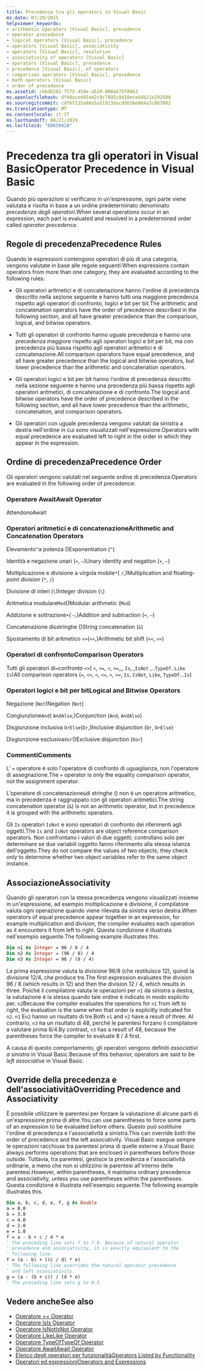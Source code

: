 ```yaml
---
title: Precedenza tra gli operatori in Visual Basic
ms.date: 07/20/2015
helpviewer_keywords:
- arithmetic operators [Visual Basic], precedence
- operator precedence
- logical operators [Visual Basic], precedence
- operators [Visual Basic], associativity
- operators [Visual Basic], resolution
- associativity of operators [Visual Basic]
- operators [Visual Basic], precedence
- precedence [Visual Basic], of operators
- comparison operators [Visual Basic], precedence
- math operators [Visual Basic]
- order of precedence
ms.assetid: cbbdb282-f572-458e-a520-008a675f8063
ms.openlocfilehash: df40aced45442c9c7895c8d10ece64b21e292508
ms.sourcegitcommit: cdf67135a98a5a51913dacddb58e004a3c867802
ms.translationtype: MT
ms.contentlocale: it-IT
ms.lasthandoff: 08/21/2019
ms.locfileid: "69659920"
---
```

# <a name="operator-precedence-in-visual-basic"></a><span data-ttu-id="5e36c-102">Precedenza tra gli operatori in Visual Basic</span><span class="sxs-lookup"><span data-stu-id="5e36c-102">Operator Precedence in Visual Basic</span></span>
<span data-ttu-id="5e36c-103">Quando più operazioni si verificano in un'espressione, ogni parte viene valutata e risolta in base a un ordine predeterminato denominato *precedenza degli operatori*.</span><span class="sxs-lookup"><span data-stu-id="5e36c-103">When several operations occur in an expression, each part is evaluated and resolved in a predetermined order called *operator precedence*.</span></span>

## <a name="precedence-rules"></a><span data-ttu-id="5e36c-104">Regole di precedenza</span><span class="sxs-lookup"><span data-stu-id="5e36c-104">Precedence Rules</span></span>
 <span data-ttu-id="5e36c-105">Quando le espressioni contengono operatori di più di una categoria, vengono valutate in base alle regole seguenti:</span><span class="sxs-lookup"><span data-stu-id="5e36c-105">When expressions contain operators from more than one category, they are evaluated according to the following rules:</span></span>

- <span data-ttu-id="5e36c-106">Gli operatori aritmetici e di concatenazione hanno l'ordine di precedenza descritto nella sezione seguente e hanno tutti una maggiore precedenza rispetto agli operatori di confronto, logici e bit per bit.</span><span class="sxs-lookup"><span data-stu-id="5e36c-106">The arithmetic and concatenation operators have the order of precedence described in the following section, and all have greater precedence than the comparison, logical, and bitwise operators.</span></span>

- <span data-ttu-id="5e36c-107">Tutti gli operatori di confronto hanno uguale precedenza e hanno una precedenza maggiore rispetto agli operatori logici e bit per bit, ma con precedenza più bassa rispetto agli operatori aritmetici e di concatenazione.</span><span class="sxs-lookup"><span data-stu-id="5e36c-107">All comparison operators have equal precedence, and all have greater precedence than the logical and bitwise operators, but lower precedence than the arithmetic and concatenation operators.</span></span>

- <span data-ttu-id="5e36c-108">Gli operatori logici e bit per bit hanno l'ordine di precedenza descritto nella sezione seguente e hanno una precedenza più bassa rispetto agli operatori aritmetici, di concatenazione e di confronto.</span><span class="sxs-lookup"><span data-stu-id="5e36c-108">The logical and bitwise operators have the order of precedence described in the following section, and all have lower precedence than the arithmetic, concatenation, and comparison operators.</span></span>

- <span data-ttu-id="5e36c-109">Gli operatori con uguale precedenza vengono valutati da sinistra a destra nell'ordine in cui sono visualizzati nell'espressione.</span><span class="sxs-lookup"><span data-stu-id="5e36c-109">Operators with equal precedence are evaluated left to right in the order in which they appear in the expression.</span></span>

## <a name="precedence-order"></a><span data-ttu-id="5e36c-110">Ordine di precedenza</span><span class="sxs-lookup"><span data-stu-id="5e36c-110">Precedence Order</span></span>
 <span data-ttu-id="5e36c-111">Gli operatori vengono valutati nel seguente ordine di precedenza:</span><span class="sxs-lookup"><span data-stu-id="5e36c-111">Operators are evaluated in the following order of precedence:</span></span>

### <a name="await-operator"></a><span data-ttu-id="5e36c-112">Operatore Await</span><span class="sxs-lookup"><span data-stu-id="5e36c-112">Await Operator</span></span>
 <span data-ttu-id="5e36c-113">Attendono</span><span class="sxs-lookup"><span data-stu-id="5e36c-113">Await</span></span>

### <a name="arithmetic-and-concatenation-operators"></a><span data-ttu-id="5e36c-114">Operatori aritmetici e di concatenazione</span><span class="sxs-lookup"><span data-stu-id="5e36c-114">Arithmetic and Concatenation Operators</span></span>
 <span data-ttu-id="5e36c-115">Elevamento`^`a potenza ()</span><span class="sxs-lookup"><span data-stu-id="5e36c-115">Exponentiation (`^`)</span></span>

 <span data-ttu-id="5e36c-116">Identità e negazione unari (`+`, `–`)</span><span class="sxs-lookup"><span data-stu-id="5e36c-116">Unary identity and negation (`+`, `–`)</span></span>

 <span data-ttu-id="5e36c-117">Moltiplicazione e divisione a virgola mobile`*`( `/`,)</span><span class="sxs-lookup"><span data-stu-id="5e36c-117">Multiplication and floating-point division (`*`, `/`)</span></span>

 <span data-ttu-id="5e36c-118">Divisione di interi (`\`)</span><span class="sxs-lookup"><span data-stu-id="5e36c-118">Integer division (`\`)</span></span>

 <span data-ttu-id="5e36c-119">Aritmetica modulare`Mod`()</span><span class="sxs-lookup"><span data-stu-id="5e36c-119">Modular arithmetic (`Mod`)</span></span>

 <span data-ttu-id="5e36c-120">Addizione e sottrazione`+`( `–`,)</span><span class="sxs-lookup"><span data-stu-id="5e36c-120">Addition and subtraction (`+`, `–`)</span></span>

 <span data-ttu-id="5e36c-121">Concatenazione di`&`stringhe ()</span><span class="sxs-lookup"><span data-stu-id="5e36c-121">String concatenation (`&`)</span></span>

 <span data-ttu-id="5e36c-122">Spostamento di bit aritmetico `>>`(`<<`,)</span><span class="sxs-lookup"><span data-stu-id="5e36c-122">Arithmetic bit shift (`<<`, `>>`)</span></span>

### <a name="comparison-operators"></a><span data-ttu-id="5e36c-123">Operatori di confronto</span><span class="sxs-lookup"><span data-stu-id="5e36c-123">Comparison Operators</span></span>
 <span data-ttu-id="5e36c-124">Tutti gli operatori di`=`confronto `<>`( `<`, `<=`, `>`, `>=`,,, `Is`, ,`IsNot` ,..`TypeOf`. `Like` `Is`)</span><span class="sxs-lookup"><span data-stu-id="5e36c-124">All comparison operators (`=`, `<>`, `<`, `<=`, `>`, `>=`, `Is`, `IsNot`, `Like`, `TypeOf`...`Is`)</span></span>

### <a name="logical-and-bitwise-operators"></a><span data-ttu-id="5e36c-125">Operatori logici e bit per bit</span><span class="sxs-lookup"><span data-stu-id="5e36c-125">Logical and Bitwise Operators</span></span>
 <span data-ttu-id="5e36c-126">Negazione (`Not`)</span><span class="sxs-lookup"><span data-stu-id="5e36c-126">Negation (`Not`)</span></span>

 <span data-ttu-id="5e36c-127">Congiunzione`And`( `AndAlso`,)</span><span class="sxs-lookup"><span data-stu-id="5e36c-127">Conjunction (`And`, `AndAlso`)</span></span>

 <span data-ttu-id="5e36c-128">Disgiunzione inclusiva `OrElse`(`Or`,)</span><span class="sxs-lookup"><span data-stu-id="5e36c-128">Inclusive disjunction (`Or`, `OrElse`)</span></span>

 <span data-ttu-id="5e36c-129">Disgiunzione esclusiva`Xor`()</span><span class="sxs-lookup"><span data-stu-id="5e36c-129">Exclusive disjunction (`Xor`)</span></span>

### <a name="comments"></a><span data-ttu-id="5e36c-130">Commenti</span><span class="sxs-lookup"><span data-stu-id="5e36c-130">Comments</span></span>
 <span data-ttu-id="5e36c-131">L' `=` operatore è solo l'operatore di confronto di uguaglianza, non l'operatore di assegnazione.</span><span class="sxs-lookup"><span data-stu-id="5e36c-131">The `=` operator is only the equality comparison operator, not the assignment operator.</span></span>

 <span data-ttu-id="5e36c-132">L'operatore di concatenazione`&`di stringhe () non è un operatore aritmetico, ma in precedenza è raggruppato con gli operatori aritmetici.</span><span class="sxs-lookup"><span data-stu-id="5e36c-132">The string concatenation operator (`&`) is not an arithmetic operator, but in precedence it is grouped with the arithmetic operators.</span></span>

 <span data-ttu-id="5e36c-133">Gli `Is` operatori `IsNot` e sono operatori di confronto dei riferimenti agli oggetti.</span><span class="sxs-lookup"><span data-stu-id="5e36c-133">The `Is` and `IsNot` operators are object reference comparison operators.</span></span> <span data-ttu-id="5e36c-134">Non confrontano i valori di due oggetti; controllano solo per determinare se due variabili oggetto fanno riferimento alla stessa istanza dell'oggetto.</span><span class="sxs-lookup"><span data-stu-id="5e36c-134">They do not compare the values of two objects; they check only to determine whether two object variables refer to the same object instance.</span></span>

## <a name="associativity"></a><span data-ttu-id="5e36c-135">Associazione</span><span class="sxs-lookup"><span data-stu-id="5e36c-135">Associativity</span></span>
 <span data-ttu-id="5e36c-136">Quando gli operatori con la stessa precedenza vengono visualizzati insieme in un'espressione, ad esempio moltiplicazione e divisione, il compilatore valuta ogni operazione quando viene rilevata da sinistra verso destra.</span><span class="sxs-lookup"><span data-stu-id="5e36c-136">When operators of equal precedence appear together in an expression, for example multiplication and division, the compiler evaluates each operation as it encounters it from left to right.</span></span> <span data-ttu-id="5e36c-137">Questa condizione è illustrata nell'esempio seguente.</span><span class="sxs-lookup"><span data-stu-id="5e36c-137">The following example illustrates this.</span></span>

```vb
Dim n1 As Integer = 96 / 8 / 4
Dim n2 As Integer = (96 / 8) / 4
Dim n3 As Integer = 96 / (8 / 4)
```

 <span data-ttu-id="5e36c-138">La prima espressione valuta la divisione 96/8 (che restituisce 12), quindi la divisione 12/4, che produce tre.</span><span class="sxs-lookup"><span data-stu-id="5e36c-138">The first expression evaluates the division 96 / 8 (which results in 12) and then the division 12 / 4, which results in three.</span></span> <span data-ttu-id="5e36c-139">Poiché il compilatore valuta le operazioni per `n1` da sinistra a destra, la valutazione è la stessa quando tale ordine è indicato in modo esplicito per. `n2`</span><span class="sxs-lookup"><span data-stu-id="5e36c-139">Because the compiler evaluates the operations for `n1` from left to right, the evaluation is the same when that order is explicitly indicated for `n2`.</span></span> <span data-ttu-id="5e36c-140">`n1` E`n2` hanno un risultato di tre.</span><span class="sxs-lookup"><span data-stu-id="5e36c-140">Both `n1` and `n2` have a result of three.</span></span> <span data-ttu-id="5e36c-141">Al contrario, `n3` ha un risultato di 48, perché le parentesi forzano il compilatore a valutare prima 8/4.</span><span class="sxs-lookup"><span data-stu-id="5e36c-141">By contrast, `n3` has a result of 48, because the parentheses force the compiler to evaluate 8 / 4 first.</span></span>

 <span data-ttu-id="5e36c-142">A causa di questo comportamento, gli operatori vengono definiti *associativi a sinistra* in Visual Basic.</span><span class="sxs-lookup"><span data-stu-id="5e36c-142">Because of this behavior, operators are said to be *left associative* in Visual Basic.</span></span>

## <a name="overriding-precedence-and-associativity"></a><span data-ttu-id="5e36c-143">Override della precedenza e dell'associatività</span><span class="sxs-lookup"><span data-stu-id="5e36c-143">Overriding Precedence and Associativity</span></span>
 <span data-ttu-id="5e36c-144">È possibile utilizzare le parentesi per forzare la valutazione di alcune parti di un'espressione prima di altre.</span><span class="sxs-lookup"><span data-stu-id="5e36c-144">You can use parentheses to force some parts of an expression to be evaluated before others.</span></span> <span data-ttu-id="5e36c-145">Questo può sostituire l'ordine di precedenza e l'associatività a sinistra.</span><span class="sxs-lookup"><span data-stu-id="5e36c-145">This can override both the order of precedence and the left associativity.</span></span> <span data-ttu-id="5e36c-146">Visual Basic esegue sempre le operazioni racchiuse tra parentesi prima di quelle esterne a.</span><span class="sxs-lookup"><span data-stu-id="5e36c-146">Visual Basic always performs operations that are enclosed in parentheses before those outside.</span></span> <span data-ttu-id="5e36c-147">Tuttavia, tra parentesi, gestisce la precedenza e l'associatività ordinarie, a meno che non si utilizzino le parentesi all'interno delle parentesi.</span><span class="sxs-lookup"><span data-stu-id="5e36c-147">However, within parentheses, it maintains ordinary precedence and associativity, unless you use parentheses within the parentheses.</span></span> <span data-ttu-id="5e36c-148">Questa condizione è illustrata nell'esempio seguente.</span><span class="sxs-lookup"><span data-stu-id="5e36c-148">The following example illustrates this.</span></span>

```vb
Dim a, b, c, d, e, f, g As Double
a = 8.0
b = 3.0
c = 4.0
d = 2.0
e = 1.0
f = a - b + c / d * e
' The preceding line sets f to 7.0. Because of natural operator
' precedence and associativity, it is exactly equivalent to the
' following line.
f = (a - b) + ((c / d) * e)
' The following line overrides the natural operator precedence
' and left associativity.
g = (a - (b + c)) / (d * e)
' The preceding line sets g to 0.5.
```

## <a name="see-also"></a><span data-ttu-id="5e36c-149">Vedere anche</span><span class="sxs-lookup"><span data-stu-id="5e36c-149">See also</span></span>

- [<span data-ttu-id="5e36c-150">Operatore =</span><span class="sxs-lookup"><span data-stu-id="5e36c-150">= Operator</span></span>](../../../visual-basic/language-reference/operators/assignment-operator.md)
- [<span data-ttu-id="5e36c-151">Operatore Is</span><span class="sxs-lookup"><span data-stu-id="5e36c-151">Is Operator</span></span>](../../../visual-basic/language-reference/operators/is-operator.md)
- [<span data-ttu-id="5e36c-152">Operatore IsNot</span><span class="sxs-lookup"><span data-stu-id="5e36c-152">IsNot Operator</span></span>](../../../visual-basic/language-reference/operators/isnot-operator.md)
- [<span data-ttu-id="5e36c-153">Operatore Like</span><span class="sxs-lookup"><span data-stu-id="5e36c-153">Like Operator</span></span>](../../../visual-basic/language-reference/operators/like-operator.md)
- [<span data-ttu-id="5e36c-154">Operatore TypeOf</span><span class="sxs-lookup"><span data-stu-id="5e36c-154">TypeOf Operator</span></span>](../../../visual-basic/language-reference/operators/typeof-operator.md)
- [<span data-ttu-id="5e36c-155">Operatore Await</span><span class="sxs-lookup"><span data-stu-id="5e36c-155">Await Operator</span></span>](../../../visual-basic/language-reference/operators/await-operator.md)
- [<span data-ttu-id="5e36c-156">Elenco degli operatori per funzionalità</span><span class="sxs-lookup"><span data-stu-id="5e36c-156">Operators Listed by Functionality</span></span>](../../../visual-basic/language-reference/operators/operators-listed-by-functionality.md)
- [<span data-ttu-id="5e36c-157">Operatori ed espressioni</span><span class="sxs-lookup"><span data-stu-id="5e36c-157">Operators and Expressions</span></span>](../../../visual-basic/programming-guide/language-features/operators-and-expressions/index.md)
